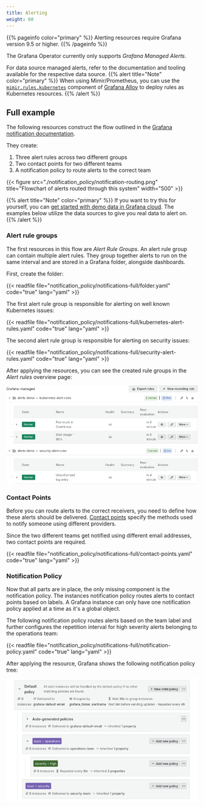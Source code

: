 ```yaml
---
title: Alerting
weight: 60
---
```

{{% pageinfo color="primary" %}}
Alerting resources require Grafana version 9.5 or higher.
{{% /pageinfo %}}

The Grafana Operator currently only supports _Grafana Managed Alerts_.

For data source managed alerts, refer to the documentation and tooling available for the respective data source.
{{% alert title="Note" color="primary" %}}
When using Mimir/Prometheus, you can use the [`mimir.rules.kubernetes`](https://grafana.com/docs/alloy/latest/reference/components/mimir/mimir.rules.kubernetes/) component of [Grafana Alloy](https://grafana.com/docs/alloy/latest/) to deploy rules as Kubernetes resources.
{{% /alert %}}


## Full example

The following resources construct the flow outlined in the [Grafana notification documentation](https://grafana.com/docs/grafana/latest/alerting/fundamentals/notifications/).

They create:
1. Three alert rules across two different groups
2. Two contact points for two different teams
3. A notification policy to route alerts to the correct team

{{< figure src="./notification_policy/notification-routing.png" title="Flowchart of alerts routed through this system" width="500" >}}

{{% alert title="Note" color="primary" %}}
If you want to try this for yourself, you can [get started with demo data in Grafana cloud](https://grafana.com/docs/grafana-cloud/get-started/#install-demo-data-sources-and-dashboards).
The examples below utilize the data sources to give you real data to alert on.
{{% /alert %}}

### Alert rule groups

The first resources in this flow are _Alert Rule Groups_.
An alert rule group can contain multiple alert rules.
They group together alerts to run on the same interval and are stored in a Grafana folder, alongside dashboards.

First, create the folder:

{{< readfile file="notification_policy/notifications-full/folder.yaml" code="true" lang="yaml" >}}

The first alert rule group is responsible for alerting on well known Kubernetes issues:

{{< readfile file="notification_policy/notifications-full/kubernetes-alert-rules.yaml" code="true" lang="yaml" >}}

The second alert rule group is responsible for alerting on security issues:

{{< readfile file="notification_policy/notifications-full/security-alert-rules.yaml" code="true" lang="yaml" >}}

After applying the resources, you can see the created rule groups in the _Alert rules_ overview page:

![Alert rules overview page](./notification_policy/overview-page.png)

### Contact Points

Before you can route alerts to the correct receivers, you need to define how these alerts should be delivered.
[Contact points](./contact_point/readme) specify the methods used to notify someone using different providers.

Since the two different teams get notified using different email addresses, two contact points are required.

{{< readfile file="notification_policy/notifications-full/contact-points.yaml" code="true" lang="yaml" >}}

### Notification Policy

Now that all parts are in place, the only missing component is the notification policy.
The instances notification policy routes alerts to contact points based on labels.
A Grafana instance can only have one notification policy applied at a time as it's a global object.

The following notification policy routes alerts based on the team label and further configures the repetition interval for high severity alerts belonging to the operations team:

{{< readfile file="notification_policy/notifications-full/notification-policy.yaml" code="true" lang="yaml" >}}

After applying the resource, Grafana shows the following notification policy tree:

![Notification policy tree after applying the resource](./notification_policy/notification-policy-tree.png)
